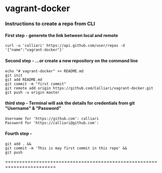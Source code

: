 # vagrant-docker

### Instructions to create a repo from CLI

#### First step - generete the link between local and remote  
``` curl -u 'calliari' https://api.github.com/user/repos -d '{"name":"vagrant-docker"}' ```

#### Second step - …or create a new repository on the command line

```
echo "# vagrant-docker" >> README.md
git init
git add README.md
git commit -m "first commit"
git remote add origin https://github.com/Calliari/vagrant-docker.git
git push -u origin master

```

#### third step - Terminal will ask the details for credentials from git "Username" & "Password"

```
Username for 'https://github.com': calliari
Password for 'https://calliari@github.com': 
```
 #### Fourth step - 
 
 ```
git add . &&
git commit -m 'This is may first commit in this repo' &&
git push
```
========================================================================
